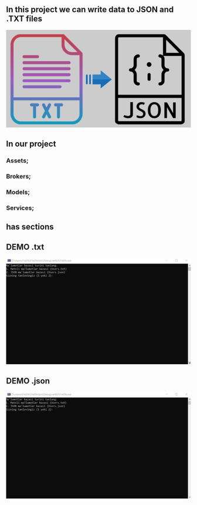 ## In this project we can write data to JSON and .TXT files
![](Screenshot_2.png)

## In our project
### Assets;
### Brokers;
### Models;
### Services;
## has sections
## DEMO .txt
![](Demo.gif)

## DEMO .json
![](Demo2.gif)
